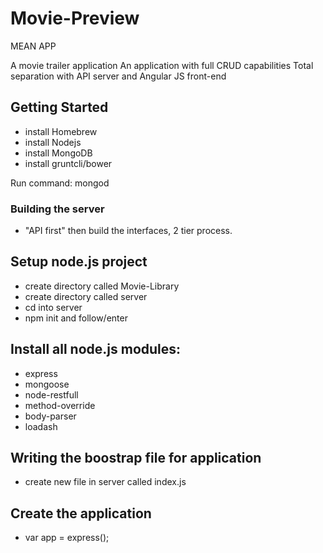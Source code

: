 # Movie-Preview
MEAN APP

A movie trailer application
An application with full CRUD capabilities
Total separation with API server and Angular JS front-end

## Getting Started
 - install Homebrew
 - install Nodejs
 - install MongoDB
 - install gruntcli/bower

 Run command: mongod

### Building the server
  - "API first" then build the interfaces, 2 tier process.

## Setup node.js project
  - create directory called Movie-Library
  - create directory called server
  - cd into server
  - npm init and follow/enter

## Install all node.js modules:
  - express
  - mongoose
  - node-restfull
  - method-override
  - body-parser
  - loadash

## Writing the boostrap file for application
 - create new file in server called index.js

## Create the application
 - var app = express();
